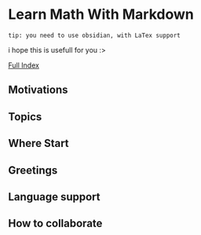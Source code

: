# Learn Math With Markdown

`tip: you need to use obsidian, with LaTex support`

i hope this is usefull for you :>

[Full Index](./INDEX.md)

## Motivations

## Topics

## Where Start

## Greetings

## Language support

## How to collaborate
